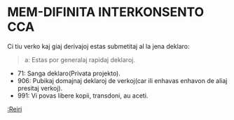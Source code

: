 # MEM-DIFINITA INTERKONSENTO CCA

Ci tiu verko kaj giaj derivajoj estas submetitaj al la jena deklaro:

> a: Estas por generalaj rapidaj deklaroj.

- 71: Sanga deklaro(Privata projekto).
- 906: Pubikaj domajnaj deklaroj de verkoj(car ili enhavas enhavon de aliaj presitaj verkoj).
- 991: Vi povas libere kopii, transdoni, au aceti.

[:Reiri](../)
